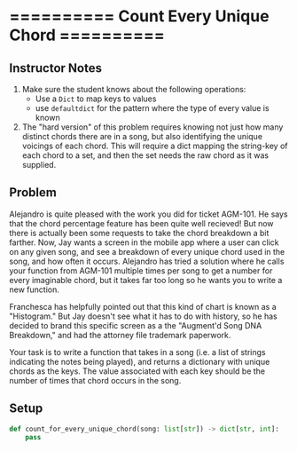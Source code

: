 
# ========== Count Every Unique Chord ==========

## Instructor Notes
1. Make sure the student knows about the following operations:
    - Use a `Dict` to map keys to values
    - use `defaultdict` for the pattern where the type of every value is known
2. The "hard version" of this problem requires knowing not just how many distinct chords there are in a song, but also identifying the unique voicings of each chord. This will require a dict mapping the string-key of each chord to a set, and then the set needs the raw chord as it was supplied.

## Problem
Alejandro is quite pleased with the work you did for ticket AGM-101. He says that the chord percentage feature has been quite well recieved! But now there is actually been some requests to take the chord breakdown a bit farther. Now, Jay wants a screen in the mobile app where a user can click on any given song, and see a breakdown of every unique chord used in the song, and how often it occurs. Alejandro has tried a solution where he calls your function from AGM-101 multiple times per song to get a number for every imaginable chord, but it takes far too long so he wants you to write a new function.

Franchesca has helpfully pointed out that this kind of chart is known as a "Histogram." But Jay doesn't see what it has to do with history, so he has decided to brand this specific screen as a the "Augment'd Song DNA Breakdown," and had the attorney file trademark paperwork.

Your task is to write a function that takes in a song (i.e. a list of strings indicating the notes being played), and returns a dictionary with unique chords as the keys. The value associated with each key should be the number of times that chord occurs in the song.

## Setup
```python
def count_for_every_unique_chord(song: list[str]) -> dict[str, int]:
    pass
```
